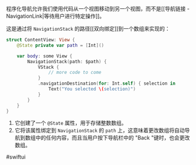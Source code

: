 程序化导航允许我们使用代码从一个视图移动到另一个视图，而不是[[导航链接 - NavigationLink|等待用户进行特定操作]]。

这是通过将 `NavigationStack` 的路径[[双向绑定]]到一个数组来实现的：

```swift
struct ContentView: View {
    @State private var path = [Int]()

    var body: some View {
        NavigationStack(path: $path) {
            VStack {
                // more code to come
            }
            .navigationDestination(for: Int.self) { selection in
                Text("You selected \(selection)")
            }
        }
    }
}
```

1. 它创建了一个 `@State` 属性，用于存储整数数组。
2. 它将该属性绑定到 `NavigationStack` 的 `path` 上，这意味着更改数组将自动导航到数组中的任何内容，而且当用户按下导航栏中的 "Back "键时，也会更改数组。

#swiftui 